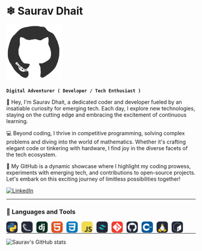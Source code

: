 # ❄ Saurav Dhait
<img  src="/octo.gif" width="150" height="150" alt="github logo" />


**`Digital Adventurer ( Developer / Tech Enthusiast )`**

👋 Hey, I'm Saurav Dhait, a dedicated coder and developer fueled by an insatiable curiosity for emerging tech. Each day, I explore new technologies, staying on the cutting edge and embracing the excitement of continuous learning.

💻 Beyond coding, I thrive in competitive programming, solving complex problems and diving into the world of mathematics. Whether it's crafting elegant code or tinkering with hardware, I find joy in the diverse facets of the tech ecosystem.

🚀 My GitHub is a dynamic showcase where I highlight my coding prowess, experiments with emerging tech, and contributions to open-source projects. Let's embark on this exciting journey of limitless possibilities together!


[![LinkedIn](https://img.shields.io/badge/LinkedIn-Connect-blue?style=flat-square&logo=linkedin&logoColor=white)](https://www.linkedin.com/in/saurav-dhait-623771292/)



  
---
### 🧰 Languages and Tools

<img align="left" alt="Python" width="30px" style="padding-right:10px;" src="/icons/Python-Dark.svg" />
<img align="left" alt="Python" width="30px" style="padding-right:10px;" src="/icons/Flask-Dark.svg" />
<img align="left" alt="Python" width="30px" style="padding-right:10px;" src="/icons/Django.svg" />
<img align="left" alt="Python" width="30px" style="padding-right:10px;" src="/icons/HTML.svg" />
<img align="left" alt="Python" width="30px" style="padding-right:10px;" src="/icons/CSS.svg" />
<img align="left" alt="Python" width="30px" style="padding-right:10px;" src="/icons/JavaScript.svg" />
<img align="left" alt="Python" width="30px" style="padding-right:10px;" src="/icons/TailwindCSS-Dark.svg" />
<img align="left" alt="Python" width="30px" style="padding-right:10px;" src="/icons/Git.svg" />
<img align="left" alt="Python" width="30px" style="padding-right:10px;" src="/icons/Github-Dark.svg" />
<img align="left" alt="Python" width="30px" style="padding-right:10px;" src="/icons/CPP.svg" />
<img align="left" alt="Python" width="30px" style="padding-right:10px;" src="/icons/Linux-Dark.svg" />
<img align="left" alt="Python" width="30px" style="padding-right:10px;" src="/icons/Bash-Dark.svg" />
<br />

---
![Saurav's GitHub stats](https://github-readme-stats.vercel.app/api?username=saurav-dhait&show_icons=true&theme=dracula)
